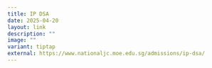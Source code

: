 ```yaml
---
title: IP DSA
date: 2025-04-20
layout: link
description: ""
image: ""
variant: tiptap
external: https://www.nationaljc.moe.edu.sg/admissions/ip-dsa/
---
```

